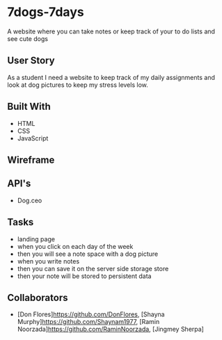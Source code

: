 # 7dogs-7days

A website where you can take notes or keep track of your to do lists and see cute dogs

## User Story

As a student I need a website to keep track of my daily assignments and look at dog pictures to keep my stress levels low.

## Built With

- HTML
- CSS
- JavaScript

## Wireframe

## API's

- Dog.ceo

## Tasks

- landing page
- when you click on each day of the week
- then you will see a note space with a dog picture
- when you write notes
- then you can save it on the server side storage store
- then your note will be stored to persistent data

## Collaborators

- [Don Flores]https://github.com/DonFlores, [Shayna Murphy]https://github.com/Shaynam1977, [Ramin Noorzada]https://github.com/RaminNoorzada, [Jingmey Sherpa]
